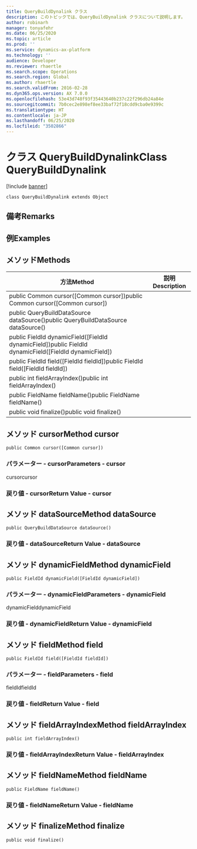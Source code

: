 ```yaml
---
title: QueryBuildDynalink クラス
description: このトピックでは、QueryBuildDynalink クラスについて説明します。
author: robinarh
manager: tonyafehr
ms.date: 06/25/2020
ms.topic: article
ms.prod: ''
ms.service: dynamics-ax-platform
ms.technology: ''
audience: Developer
ms.reviewer: rhaertle
ms.search.scope: Operations
ms.search.region: Global
ms.author: rhaertle
ms.search.validFrom: 2016-02-28
ms.dyn365.ops.version: AX 7.0.0
ms.openlocfilehash: 53e43d748f93f35443640b237c22f296db24a84e
ms.sourcegitcommit: 7b0cec2e898ef8ee33baf72f18cdd9cba0e9399c
ms.translationtype: HT
ms.contentlocale: ja-JP
ms.lasthandoff: 06/25/2020
ms.locfileid: "3502866"
---
```

# <a name="class-querybuilddynalink"></a><span data-ttu-id="3a25c-103">クラス QueryBuildDynalink</span><span class="sxs-lookup"><span data-stu-id="3a25c-103">Class QueryBuildDynalink</span></span>

[!include [banner](../../includes/banner.md)]

```xpp
class QueryBuildDynalink extends Object
```

## <a name="remarks"></a><span data-ttu-id="3a25c-104">備考</span><span class="sxs-lookup"><span data-stu-id="3a25c-104">Remarks</span></span>

## <a name="examples"></a><span data-ttu-id="3a25c-105">例</span><span class="sxs-lookup"><span data-stu-id="3a25c-105">Examples</span></span>

## <a name="methods"></a><span data-ttu-id="3a25c-106">メソッド</span><span class="sxs-lookup"><span data-stu-id="3a25c-106">Methods</span></span>

| <span data-ttu-id="3a25c-107">方法</span><span class="sxs-lookup"><span data-stu-id="3a25c-107">Method</span></span>                                                | <span data-ttu-id="3a25c-108">説明</span><span class="sxs-lookup"><span data-stu-id="3a25c-108">Description</span></span> |
|-------------------------------------------------------|-------------|
| <span data-ttu-id="3a25c-109">public Common cursor(\[Common cursor\])</span><span class="sxs-lookup"><span data-stu-id="3a25c-109">public Common cursor(\[Common cursor\])</span></span>               |             |
| <span data-ttu-id="3a25c-110">public QueryBuildDataSource dataSource()</span><span class="sxs-lookup"><span data-stu-id="3a25c-110">public QueryBuildDataSource dataSource()</span></span>              |             |
| <span data-ttu-id="3a25c-111">public FieldId dynamicField(\[FieldId dynamicField\])</span><span class="sxs-lookup"><span data-stu-id="3a25c-111">public FieldId dynamicField(\[FieldId dynamicField\])</span></span> |             |
| <span data-ttu-id="3a25c-112">public FieldId field(\[FieldId fieldId\])</span><span class="sxs-lookup"><span data-stu-id="3a25c-112">public FieldId field(\[FieldId fieldId\])</span></span>             |             |
| <span data-ttu-id="3a25c-113">public int fieldArrayIndex()</span><span class="sxs-lookup"><span data-stu-id="3a25c-113">public int fieldArrayIndex()</span></span>                          |             |
| <span data-ttu-id="3a25c-114">public FieldName fieldName()</span><span class="sxs-lookup"><span data-stu-id="3a25c-114">public FieldName fieldName()</span></span>                          |             |
| <span data-ttu-id="3a25c-115">public void finalize()</span><span class="sxs-lookup"><span data-stu-id="3a25c-115">public void finalize()</span></span>                                |             |

## <a name="method-cursor"></a><span data-ttu-id="3a25c-116">メソッド cursor</span><span class="sxs-lookup"><span data-stu-id="3a25c-116">Method cursor</span></span>

```xpp
public Common cursor([Common cursor])
```

### <a name="parameters---cursor"></a><span data-ttu-id="3a25c-117">パラメーター - cursor</span><span class="sxs-lookup"><span data-stu-id="3a25c-117">Parameters - cursor</span></span>

<span data-ttu-id="3a25c-118">cursor</span><span class="sxs-lookup"><span data-stu-id="3a25c-118">cursor</span></span>  

### <a name="return-value---cursor"></a><span data-ttu-id="3a25c-119">戻り値 - cursor</span><span class="sxs-lookup"><span data-stu-id="3a25c-119">Return Value - cursor</span></span>

## <a name="method-datasource"></a><span data-ttu-id="3a25c-120">メソッド dataSource</span><span class="sxs-lookup"><span data-stu-id="3a25c-120">Method dataSource</span></span>

```xpp
public QueryBuildDataSource dataSource()
```

### <a name="return-value---datasource"></a><span data-ttu-id="3a25c-121">戻り値 - dataSource</span><span class="sxs-lookup"><span data-stu-id="3a25c-121">Return Value - dataSource</span></span>

## <a name="method-dynamicfield"></a><span data-ttu-id="3a25c-122">メソッド dynamicField</span><span class="sxs-lookup"><span data-stu-id="3a25c-122">Method dynamicField</span></span>

```xpp
public FieldId dynamicField([FieldId dynamicField])
```

### <a name="parameters---dynamicfield"></a><span data-ttu-id="3a25c-123">パラメーター - dynamicField</span><span class="sxs-lookup"><span data-stu-id="3a25c-123">Parameters - dynamicField</span></span>

<span data-ttu-id="3a25c-124">dynamicField</span><span class="sxs-lookup"><span data-stu-id="3a25c-124">dynamicField</span></span>  

### <a name="return-value---dynamicfield"></a><span data-ttu-id="3a25c-125">戻り値 - dynamicField</span><span class="sxs-lookup"><span data-stu-id="3a25c-125">Return Value - dynamicField</span></span>

## <a name="method-field"></a><span data-ttu-id="3a25c-126">メソッド field</span><span class="sxs-lookup"><span data-stu-id="3a25c-126">Method field</span></span>

```xpp
public FieldId field([FieldId fieldId])
```

### <a name="parameters---field"></a><span data-ttu-id="3a25c-127">パラメーター - field</span><span class="sxs-lookup"><span data-stu-id="3a25c-127">Parameters - field</span></span>

<span data-ttu-id="3a25c-128">fieldId</span><span class="sxs-lookup"><span data-stu-id="3a25c-128">fieldId</span></span>  

### <a name="return-value---field"></a><span data-ttu-id="3a25c-129">戻り値 - field</span><span class="sxs-lookup"><span data-stu-id="3a25c-129">Return Value - field</span></span>

## <a name="method-fieldarrayindex"></a><span data-ttu-id="3a25c-130">メソッド fieldArrayIndex</span><span class="sxs-lookup"><span data-stu-id="3a25c-130">Method fieldArrayIndex</span></span>

```xpp
public int fieldArrayIndex()
```

### <a name="return-value---fieldarrayindex"></a><span data-ttu-id="3a25c-131">戻り値 - fieldArrayIndex</span><span class="sxs-lookup"><span data-stu-id="3a25c-131">Return Value - fieldArrayIndex</span></span>

## <a name="method-fieldname"></a><span data-ttu-id="3a25c-132">メソッド fieldName</span><span class="sxs-lookup"><span data-stu-id="3a25c-132">Method fieldName</span></span>

```xpp
public FieldName fieldName()
```

### <a name="return-value---fieldname"></a><span data-ttu-id="3a25c-133">戻り値 - fieldName</span><span class="sxs-lookup"><span data-stu-id="3a25c-133">Return Value - fieldName</span></span>

## <a name="method-finalize"></a><span data-ttu-id="3a25c-134">メソッド finalize</span><span class="sxs-lookup"><span data-stu-id="3a25c-134">Method finalize</span></span>

```xpp
public void finalize()
```

